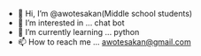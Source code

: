 - 👋 Hi, I’m @awotesakan(Middle school students)
- 👀 I’m interested in ...
chat bot
- 🌱 I’m currently learning ...
python
- 📫 How to reach me ...
awotesakan@gmail.com

<!---
awotesakan/awotesakan is a ✨ special ✨ repository because its `README.md` (this file) appears on your GitHub profile.
You can click the Preview link to take a look at your changes.
--->
